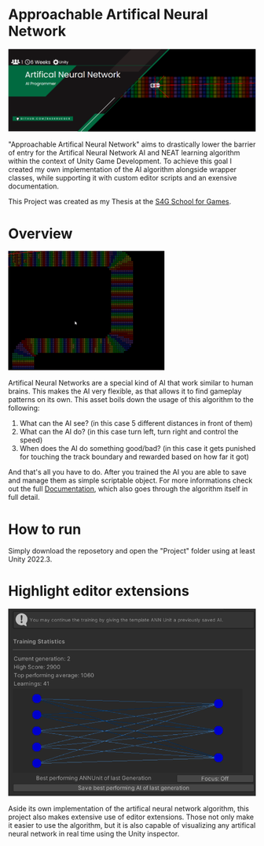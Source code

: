 # Approachable Artifical Neural Network
<p align="center">
    <img src="readme/ANN_Banner_.png" alt="ANN Banner"><br>
</p>

"Approachable Artifical Neural Network" aims to drastically lower the barrier of entry for the Artifical Neural Network AI and NEAT learning algorithm within the context of Unity Game Development.
To achieve this goal I created my own implementation of the AI algorithm alongside wrapper classes, while supporting it with custom editor scripts and an exensive documentation.

This Project was created as my Thesis at the [S4G School for Games](https://www.school4games.net/).

# Overview
 <p align="left">
    <img src="readme/trained.gif" alt="trained Car"><br>
</p>

Artifical Neural Networks are a special kind of AI that work similar to human brains. This makes the AI very flexible, as that allows it to find gameplay patterns on its own. 
This asset boils down the usage of this algorithm to the following:
 1. What can the AI see? (in this case 5 different distances in front of them)
 2. What can the AI do? (in this case turn left, turn right and control the speed)
 3. When does the AI do something good/bad? (in this case it gets punished for touching the track boundary and rewarded based on how far it got)

And that's all you have to do. After you trained the AI you are able to save and manage them as simple scriptable object.
For more informations check out the full [Documentation](https://github.com/BasKrueger/Approachable-Artifical-Neural-Network/blob/main/Documentation.pdf), which also goes through the algorithm itself in full detail.

# How to run
Simply download the reposetory and open the "Project" folder using at least Unity 2022.3.

# Highlight editor extensions
 <p align="left">
    <img src="readme/Visualization.PNG" alt="Editor Visualization"><br>
</p>

Aside its own implementation of the artifical neural network algorithm, this project also makes extensive use of editor extensions. 
Those not only make it easier to use the algorithm, but it is also capable of visualizing any artifical neural network in real time using the Unity inspector.

